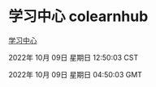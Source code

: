 # 学习中心 colearnhub
[学习中心](http://27.19.33.125:56308/colearnhub/)

2022年 10月 09日 星期日 12:50:03 CST

2022年 10月 09日 星期日 04:50:03 GMT

